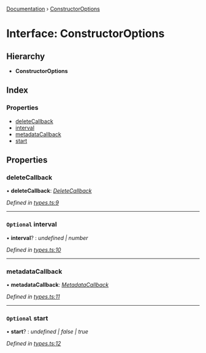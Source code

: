 [Documentation](../README.md) › [ConstructorOptions](constructoroptions.md)

# Interface: ConstructorOptions

## Hierarchy

* **ConstructorOptions**

## Index

### Properties

* [deleteCallback](constructoroptions.md#deletecallback)
* [interval](constructoroptions.md#optional-interval)
* [metadataCallback](constructoroptions.md#metadatacallback)
* [start](constructoroptions.md#optional-start)

## Properties

###  deleteCallback

• **deleteCallback**: *[DeleteCallback](../README.md#deletecallback)*

*Defined in [types.ts:9](https://github.com/badbatch/cachemap/blob/8c9b61b/packages/reaper/src/types.ts#L9)*

___

### `Optional` interval

• **interval**? : *undefined | number*

*Defined in [types.ts:10](https://github.com/badbatch/cachemap/blob/8c9b61b/packages/reaper/src/types.ts#L10)*

___

###  metadataCallback

• **metadataCallback**: *[MetadataCallback](../README.md#metadatacallback)*

*Defined in [types.ts:11](https://github.com/badbatch/cachemap/blob/8c9b61b/packages/reaper/src/types.ts#L11)*

___

### `Optional` start

• **start**? : *undefined | false | true*

*Defined in [types.ts:12](https://github.com/badbatch/cachemap/blob/8c9b61b/packages/reaper/src/types.ts#L12)*
